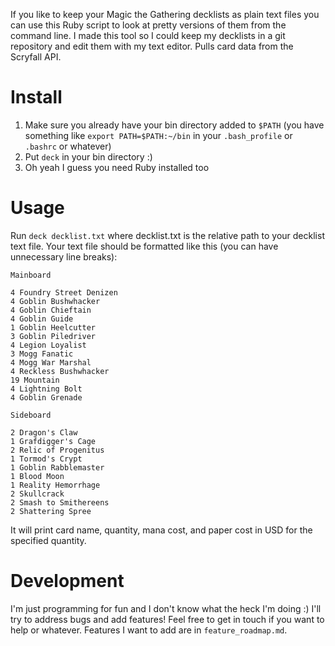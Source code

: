 If you like to keep your Magic the Gathering decklists as plain text files you can use this Ruby script to look at pretty versions of them from the command line. I made this tool so I could keep my decklists in a git repository and edit them with my text editor.
Pulls card data from the Scryfall API.

# Install
1. Make sure you already have your bin directory added to `$PATH` (you have something like `export PATH=$PATH:~/bin` in your `.bash_profile` or `.bashrc` or whatever)
2. Put `deck` in your bin directory :)
3. Oh yeah I guess you need Ruby installed too


# Usage
Run `deck decklist.txt` where decklist.txt is the relative path to your decklist text file.
Your text file should be formatted like this (you can have unnecessary line breaks):

~~~
Mainboard

4 Foundry Street Denizen
4 Goblin Bushwhacker
4 Goblin Chieftain
4 Goblin Guide
1 Goblin Heelcutter
3 Goblin Piledriver
4 Legion Loyalist
3 Mogg Fanatic
4 Mogg War Marshal
4 Reckless Bushwhacker
19 Mountain
4 Lightning Bolt
4 Goblin Grenade

Sideboard

2 Dragon's Claw
1 Grafdigger's Cage
2 Relic of Progenitus
1 Tormod's Crypt
1 Goblin Rabblemaster
1 Blood Moon
1 Reality Hemorrhage
2 Skullcrack
2 Smash to Smithereens
2 Shattering Spree
~~~

It will print card name, quantity, mana cost, and paper cost in USD for the specified quantity.

# Development
I'm just programming for fun and I don't know what the heck I'm doing :)
I'll try to address bugs and add features! Feel free to get in touch if you want to help or whatever.
Features I want to add are in `feature_roadmap.md`.
